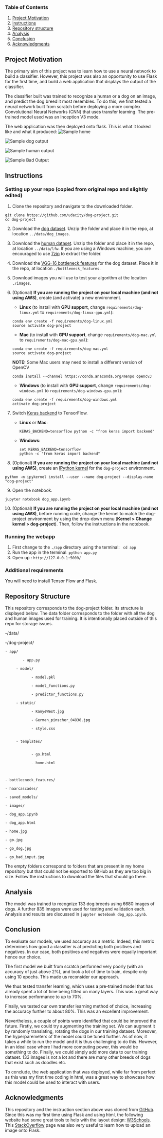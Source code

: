 ### Table of Contents

1. [Project Motivation](#motivation)
2. [Instructions](#Instructions)
3. [Repository structure](#structure)
4. [Analysis](#analysis)
5. [Conclusion](#conclusion)
6. [Acknowledgments](#ack)

## Project Motivation <a name="motivation"></a>

The primary aim of this project was to learn how to use a neural network to build a classifier. However, this project was also an opportunity to use Flask for the first time, and build a web application that displays the output of the classifier.

The classifier built was trained to recognize a human or a dog on an image, and predict the dog breed it most resembles. To do this, we first tested a neural network built from scratch before deploying a more complex Convolutional Neural Networks (CNN) that uses transfer learning. The pre-trained model used was an Inception V3 mode.

The web application was then deployed onto flask. This is what it looked like and what it produced:
![Sample home](home.PNG)

![Sample dog output](go_dog.PNG)

![Sample human output](go.PNG)

![Sample Bad Output](go_bad_input.PNG)


## Instructions <a name="Instructions"></a>
### Setting up your repo (copied from original repo and slightly edited)

1. Clone the repository and navigate to the downloaded folder.
```	
git clone https://github.com/udacity/dog-project.git
cd dog-project
```

2. Download the [dog dataset](https://s3-us-west-1.amazonaws.com/udacity-aind/dog-project/dogImages.zip).  Unzip the folder and place it in the repo, at location `../data/dog_images`. 

3. Download the [human dataset](https://s3-us-west-1.amazonaws.com/udacity-aind/dog-project/lfw.zip).  Unzip the folder and place it in the repo, at location `../data/lfw`.  If you are using a Windows machine, you are encouraged to use [7zip](http://www.7-zip.org/) to extract the folder. 

4. Download the [VGG-16 bottleneck features](https://s3-us-west-1.amazonaws.com/udacity-aind/dog-project/DogVGG16Data.npz) for the dog dataset.  Place it in the repo, at location `./bottleneck_features`.

5. Download images you will use to test your algorithm at the location `./images`.

6. (Optional) **If you are running the project on your local machine (and not using AWS)**, create (and activate) a new environment.

	- __Linux__ (to install with __GPU support__, change `requirements/dog-linux.yml` to `requirements/dog-linux-gpu.yml`): 
	```
	conda env create -f requirements/dog-linux.yml
	source activate dog-project
	```  
	- __Mac__ (to install with __GPU support__, change `requirements/dog-mac.yml` to `requirements/dog-mac-gpu.yml`): 
	```
	conda env create -f requirements/dog-mac.yml
	source activate dog-project
	```  
	**NOTE:** Some Mac users may need to install a different version of OpenCV
	```
	conda install --channel https://conda.anaconda.org/menpo opencv3
	```
	- __Windows__ (to install with __GPU support__, change `requirements/dog-windows.yml` to `requirements/dog-windows-gpu.yml`):  
	```
	conda env create -f requirements/dog-windows.yml
	activate dog-project
	```
	
7. Switch [Keras backend](https://keras.io/backend/) to TensorFlow.
	- __Linux__ or __Mac__: 
		```
		KERAS_BACKEND=tensorflow python -c "from keras import backend"
		```
	- __Windows__: 
		```
		set KERAS_BACKEND=tensorflow
		python -c "from keras import backend"
		```

8. (Optional) **If you are running the project on your local machine (and not using AWS)**, create an [IPython kernel](http://ipython.readthedocs.io/en/stable/install/kernel_install.html) for the `dog-project` environment. 
```
python -m ipykernel install --user --name dog-project --display-name "dog-project"
```

9. Open the notebook.
```
jupyter notebook dog_app.ipynb
```

10. (Optional) **If you are running the project on your local machine (and not using AWS)**, before running code, change the kernel to match the dog-project environment by using the drop-down menu (**Kernel > Change kernel > dog-project**). Then, follow the instructions in the notebook.

### Running the webapp

1. First change to the `./app` directory using the terminal: ``` cd app```
2. Run the app in the terminal: ```python app.py```
3. Open up : ```http://127.0.0.1:5000/```

### Additional requirements

You will need to install Tensor Flow and Flask.

## Repository Structure  <a name="structure"></a>
This repository corresponds to the dog-project folder. Its structure is displayed below. The data folder corresponds to the folder with all the dog and human images used for training. It is intentionally placed outside of this repo for storage issues.

-/data/

-/dog-project/

    - app/
    
            - app.py
            
         - model/  
         
                - model.pkl
            
                - model_functions.py
                
                - predictor_functions.py
                
         - static/  
         
                - KanyeWest.jpg
            
                - German_pinscher_04838.jpg
                
                - style.css
         
         
         - templates/
         
         
                - go.html
            
                - home.html
                
         
 
    - bottlecneck_features/
    
    - haarcascades/
    
    - saved_models/
    
    - images/
    
    - dog_app.ipynb
    
    - dog_app.html
    
    - home.jpg
    
    - go.jpg
    
    - go_dog.jpg
    
    - go_bad_input.jpg
    
The empty folders correspond to folders that are present in my home repository but that could not be exported to GitHub as they are too big in size.  Follow the instructions to download the files that should go there.

## Analysis  <a name="analysis"></a>

The model was trained to recognize 133 dog breeds using 6680 images of dogs. A further 835 images were used for testing and validation each. Analysis and results are discussed in ```jupyter notebook dog_app.ipynb```.

## Conclusion <a name="conclusion"></a>

To evaluate our models, we used accuracy as a metric. Indeed, this metric determines how good a classifier is at predicting both positives and negatives. In our case, both positives and negatives were equally important hence our choice.

The first model we built from scratch performed very poorly (with an accuracy of just above 2%), and took a lot of time to train, despite only using 10 epochs. This made us reconsider our approach.

We thus tested transfer learning, which uses a pre-trained model that has already spent a lot of time being fitted on many layers. This was a great way to increase performance to up to 70%.

Finally, we tested our own transfer learning method of choice, increasing the accuracy further to about 80%. This was an excellent improvement.

Nevertheless, a couple of points were identified that could be improved the future. Firstly, we could try augmenting the training set. We can augment it by randomly translating, rotating the dogs in our training dataset.
Moreover, the hyperparemeters of the model could be tuned further. As of now, it takes a while to run the model and it is thus challenging to do this. However, in an ideal case where I had more computing power, this would be something to do.
Finally, we could simply add more data to our training dataset. 133 images is not a lot and there are many other breeds of dogs that exist such as doodles etc.

To conclude, the web application that was deployed, while far from perfect as this was my first time coding in html, was a great way to showcase how this model could be used to interact with users.

 ## Acknowledgments  <a name="ack"></a>
 This repository and the instruction section above was cloned from [GitHub](https://github.com/udacity/dog-project.git).
 Since this was my first time using Flask and using html, the following website had some great tools to help with the layout design: [W3Schools](https://www.w3schools.com/howto/).
 This [StackOverflow](https://stackoverflow.com/questions/44926465/upload-image-in-flask) page was also very useful to learn how to upload an image onto Flask.
 